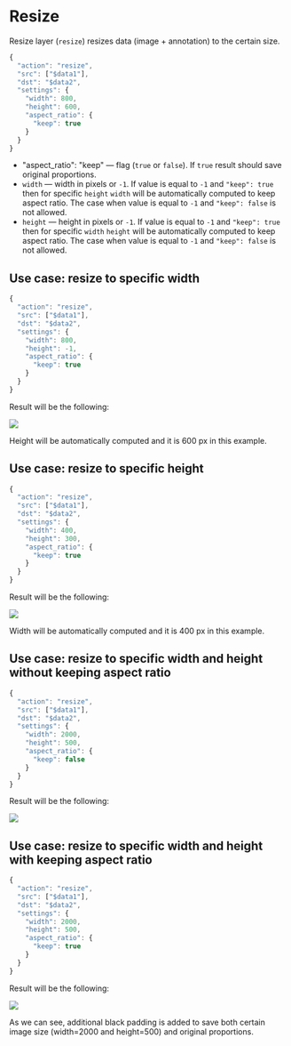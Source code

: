 # Resize

Resize layer \(`resize`\) resizes data \(image + annotation\) to the certain size.

```javascript
{
  "action": "resize",
  "src": ["$data1"],
  "dst": "$data2",
  "settings": {
    "width": 800,
    "height": 600,
    "aspect_ratio": {
      "keep": true
    }
  }
}
```

* "aspect\_ratio": "keep" — flag \(`true` or `false`\). If `true` result should save original proportions.
* `width` — width in pixels or `-1`. If value is equal to `-1` and `"keep": true` then for specific `height` `width` will be automatically computed to keep aspect ratio. The case when value is equal to `-1` and `"keep": false` is not allowed.
* `height` — height in pixels or `-1`. If value is equal to `-1` and `"keep": true` then for specific `width` `height` will be automatically computed to keep aspect ratio. The case when value is equal to `-1` and `"keep": false` is not allowed.

## Use case: resize to specific width

```javascript
{
  "action": "resize",
  "src": ["$data1"],
  "dst": "$data2",
  "settings": {
    "width": 800,
    "height": -1,
    "aspect_ratio": {
      "keep": true
    }
  }
}
```

Result will be the following:

![](../../../.gitbook/assets/resize_001.png)

Height will be automatically computed and it is 600 px in this example.

## Use case: resize to specific height

```javascript
{
  "action": "resize",
  "src": ["$data1"],
  "dst": "$data2",
  "settings": {
    "width": 400,
    "height": 300,
    "aspect_ratio": {
      "keep": true
    }
  }
}
```

Result will be the following:

![](../../../.gitbook/assets/resize_002.png)

Width will be automatically computed and it is 400 px in this example.

## Use case: resize to specific width and height without keeping aspect ratio

```javascript
{
  "action": "resize",
  "src": ["$data1"],
  "dst": "$data2",
  "settings": {
    "width": 2000,
    "height": 500,
    "aspect_ratio": {
      "keep": false
    }
  }
}
```

Result will be the following:

![](../../../.gitbook/assets/resize_003.png)

## Use case: resize to specific width and height with keeping aspect ratio

```javascript
{
  "action": "resize",
  "src": ["$data1"],
  "dst": "$data2",
  "settings": {
    "width": 2000,
    "height": 500,
    "aspect_ratio": {
      "keep": true
    }
  }
}
```

Result will be the following:

![](../../../.gitbook/assets/resize_004.png)

As we can see, additional black padding is added to save both certain image size \(width=2000 and height=500\) and original proportions.

